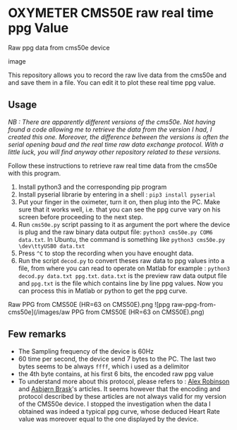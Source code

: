 # OXYMETER CMS50E raw real time ppg Value
Raw ppg data from cms50e device

image

This repository allows you to record the raw live data from the cms50e and and save them in a file. You can edit it to plot these real time ppg value.


## Usage
*NB : There are apparently different versions of the cms50e. Not having found a code allowing me to retrieve the data from the version I had, I created this one. Moreover, the difference between the versions is often the serial opening baud and the real time raw data exchange protocol. With a little luck, you will find anyway other repository related to these versions.*

Follow these instructions to retrieve raw real time data from the cms50e with this program.
1. Install python3 and the corresponding pip program
2. Install pyserial librarie by entering in a shell : `pip3 install pyserial`
3. Put your finger in the oximeter, turn it on, then plug into the PC. Make sure that it works well, i.e. that you can see the ppg curve vary on his screen before proceeding to the next step.
4. Run `cms50e.py` script passing to it as argument the port where the device is plug and the raw binary data output file: `python3 cms50e.py COM6 data.txt`. In Ubuntu, the command is something like `python3 cms50e.py \dev\ttyUSB0 data.txt`
5. Press `^C` to stop the recording when you have enought data.
6. Run the script `decod.py` to convert theses raw data to ppg values into a file, from where you can read to operate on Matlab for example : `python3 decod.py data.txt ppg.txt`. `data.txt` is the preview raw data output file and `ppg.txt` is the file which contains line by line ppg values. Now you can process this in Matlab or python to get the ppg curve.

Raw PPG from CMS50E (HR=63 on CMS50E).png
![ppg raw-ppg-from-cms50e](/images/aw PPG from CMS50E (HR=63 on CMS50E).png)

## Few remarks
- The Sampling frequency of the device is 60Hz
- 60 time per second, the device send 7 bytes to the PC. The last two bytes seems to be always `ffff`, which i used as a delimitor
- the 4th byte contains, at his first 6 bits, the encoded raw ppg value
- To understand more about this protocol, please refers to : [Alex Robinson](https://www.tranzoa.net/~alex/blog/?p=371) and [Asbjørn Brask](https://www.atbrask.dk/?author=1)'s articles. It seems however that the encoding and protocol described by these articles are not always valid for my version of the CMS50e device. I stopped the investigation when the data I obtained was indeed a typical ppg curve, whose deduced Heart Rate value was moreover equal to the one displayed by the device.
